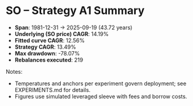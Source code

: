 # SO – Strategy A1 Summary

- **Span**: 1981-12-31 → 2025-09-19 (43.72 years)
- **Underlying (SO price) CAGR**: 14.19%
- **Fitted curve CAGR**: 12.56%
- **Strategy CAGR**: 13.49%
- **Max drawdown**: -78.07%
- **Rebalances executed**: 219

Notes:

- Temperatures and anchors per experiment govern deployment; see EXPERIMENTS.md for details.
- Figures use simulated leveraged sleeve with fees and borrow costs.
